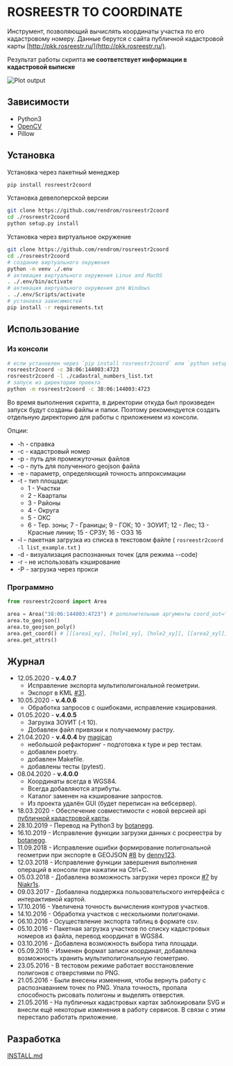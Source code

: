 # ROSREESTR TO COORDINATE

Инструмент, позволяющий вычислять координаты участка по его кадастровому номеру.
Данные берутся с сайта публичной кадастровой карты [http://pkk.rosreestr.ru/](http://pkk.rosreestr.ru/).

Результат работы скрипта __не соответствует информации в кадастровой выписке__

![Plot output](https://raw.githubusercontent.com/rendrom/rosreestr2coord/master/images/plot_example.png)

## Зависимости

* Python3
* [OpenCV](http://opencv.org/)
* Pillow

## Установка

Установка через пакетный менеджер

```bash
pip install rosreestr2coord
```

Установка девелоперской версии

```bash
git clone https://github.com/rendrom/rosreestr2coord
cd ./rosreestr2coord
python setup.py install
```

Установка через виртуальное окружение

```bash
git clone https://github.com/rendrom/rosreestr2coord
cd ./rosreestr2coord
# создание виртуального окружения
python -m venv ./.env
# активация виртуального окружения Linux and MacOS
. ./.env/bin/activate
# активация виртуального окружения для Windows
. ./.env/Scripts/activate
# установка зависимостей
pip install -r requirements.txt
```

## Использование

### Из консоли

```bash
# если установлен через `pip install rosreestr2coord` или `python setup.py install`
rosreestr2coord -c 38:06:144003:4723
rosreestr2coord -l ./cadastral_numbers_list.txt
# запуск из директории проекта
python -m rosreestr2coord -c 38:06:144003:4723
```

Во время выполнения скрипта, в директории откуда был произведен запуск будут созданы файлы и папки.
Поэтому рекомендуется создать отдельную директорию для работы с приложением из консоли.

Опции:

* -h - справка
* -c - кадастровый номер
* -p - путь для промежуточных файлов
* -o - путь для полученного  geojson файла
* -e - параметр, определяющий точность аппроксимации
* -t - тип площади:
  * 1 - Участки
  * 2 - Кварталы
  * 3 - Районы
  * 4 - Округа
  * 5 - ОКС
  * 6 - Тер. зоны; 7 - Границы; 9 - ГОК; 10 - ЗОУИТ; 12 - Лес; 13 - Красные линии; 15 - СРЗУ; 16 - ОЭЗ 16
* -l - пакетная загрузка из списка в текстовом файле ( `rosreestr2coord -l list_example.txt` )
* -d - визуализация распознанных точек (для режима --code)
* -r - не использовать кэширование
* -P - загрузка через прокси

### Программно

```python
from rosreestr2coord import Area

area = Area("38:06:144003:4723") # дополнительные аргументы coord_out="EPSG:3857", area_type=1, media-path=MEDIA,
area.to_geojson()
area.to_geojson_poly()
area.get_coord() # [[[area1_xy], [hole1_xy], [hole2_xy]], [[area2_xyl]]]
area.get_attrs()
```

## Журнал

* 12.05.2020 - **v.4.0.7**
  * Исправление экспорта мультиполигональной геометрии.
  * Экспорт в KML [#31](https://github.com/rendrom/rosreestr2coord/issues/31).
* 10.05.2020 - **v.4.0.6**
  * Обработка запросов с ошибоками, исправление кэширования.
* 01.05.2020 - **v.4.0.5**
  * Загрузка ЗОУИТ (-t 10).
  * Добавлен файл привязки к получаемому растру.
* 21.04.2020 - **v.4.0.4** by [magican](https://github.com/magican)
  * небольшой рефакторинг - подготовка к type и pep тестам.
  * добавлен poetry.
  * добавлен Makefile.
  * добавлены тесты (pytest).
* 08.04.2020 - **v.4.0.0**
  * Координаты всегда в WGS84.
  * Всегда добавляются атрибуты.
  * Каталог заменен на кэширование запростов.
  * Из проекта удалён GUI (будет переписан на вебсервер).
* 18.03.2020 - Обеспечение совместимости с новой версией api [публичной кадастровой карты](https://pkk.rosreestr.ru/).
* 28.10.2019 - Перевод на Python3 by [botanegg](https://github.com/botanegg).
* 16.10.2019 - Исправление функции загрузки данных с росреестра by [botanegg](https://github.com/botanegg).
* 11.09.2018 - Исправление ошибки формирование полигональной геометрии при экспорте в GEOJSON [#8](https://github.com/rendrom/rosreestr2coord/issues/8) by [denny123](https://github.com/denny123).
* 12.03.2018 - Исправление функции завершения выполнения операций в консоли при нажатии на Ctrl+C.
* 05.03.2018 - Добавлена возможность загрузки через прокси [#7](https://github.com/rendrom/rosreestr2coord/issues/5) by [Niakr1s](https://github.com/Niakr1s).
* 09.03.2017 - Добавлена поддержка пользовательского интерфейса с интерактивной картой.
* 17.10.2016 - Увеличена точность вычисления контуров участков.
* 14.10.2016 - Обработка участков с несколькими полигонами.
* 06.10.2016 - Осуществление экспорта таблиц в формате csv.
* 05.10.2016 - Пакетная загрузка участков по списку кадастровых номеров из файла, перевод координат в WGS84.
* 03.10.2016 - Добавлена возможность выбора типа площади.
* 05.09.2016 - Изменен формат записи координат, добавлена возможность хранить мультиполигональную геометрию.
* 23.05.2016 - В тестовом режиме работает восстановление полигонов с отверстиями по PNG.
* 21.05.2016 - Были внесены изменения, чтобы вернуть работу с распознаванием точек по PNG. Упала точность, пропала способность рисовать полигоны и выделять отверстия.
* 21.05.2016 - На публичных кадастровых картах заблокировали SVG и внесли ещё некоторые изменения в работу сервисов. В связи с этим перестало работать приложение.

## Разработка

[INSTALL.md](https://github.com/nextgis/nextgisweb_frontend/blob/master/INSTALL.md)
